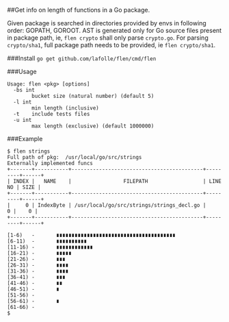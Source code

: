 ##Get info on length of functions in a Go package.

Given package is searched in  directories provided by envs in following order: GOPATH, GOROOT. AST is generated only for Go source files present in package path, ie, `flen crypto` shall only parse `crypto.go`. For parsing `crypto/sha1`, full package path needs to be provided, ie `flen crypto/sha1`.

###Install
`go get github.com/lafolle/flen/cmd/flen`

###Usage
```
Usage: flen <pkg> [options]
  -bs int
        bucket size (natural number) (default 5)
  -l int
        min length (inclusive)
  -t    include tests files
  -u int
        max length (exclusive) (default 1000000)	
```
###Example 
```
$ flen strings
Full path of pkg:  /usr/local/go/src/strings
Externally implemented funcs
+-------+-----------+-------------------------------------------+---------+------+
| INDEX |   NAME    |                 FILEPATH                  | LINE NO | SIZE |
+-------+-----------+-------------------------------------------+---------+------+
|     0 | IndexByte | /usr/local/go/src/strings/strings_decl.go |       0 |    0 |
+-------+-----------+-------------------------------------------+---------+------+

[1-6)   -       ∎∎∎∎∎∎∎∎∎∎∎∎∎∎∎∎∎∎∎∎∎∎∎∎∎∎∎∎∎∎∎∎∎∎∎∎∎∎∎
[6-11)  -       ∎∎∎∎∎∎∎∎∎∎
[11-16) -       ∎∎∎∎∎∎∎∎∎∎∎∎
[16-21) -       ∎∎∎∎∎
[21-26) -       ∎∎∎
[26-31) -       ∎∎∎∎
[31-36) -       ∎∎∎∎
[36-41) -       ∎∎∎
[41-46) -       ∎∎
[46-51) -       ∎
[51-56) -
[56-61) -       ∎
[61-66) -
$
```  
